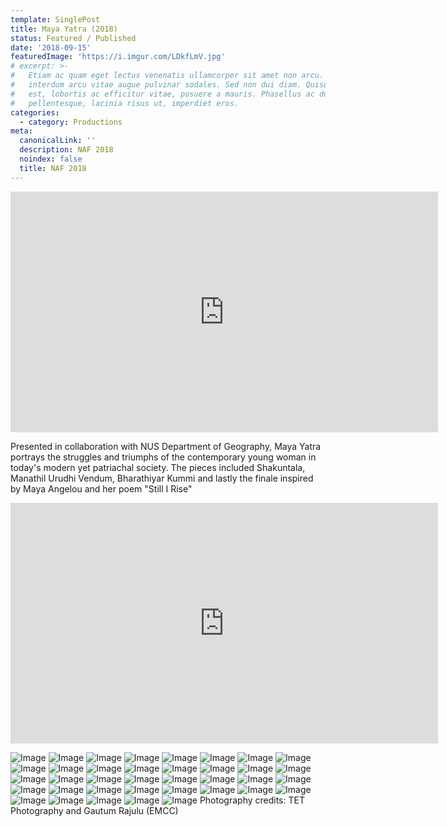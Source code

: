 ```yaml
---
template: SinglePost
title: Maya Yatra (2018)
status: Featured / Published
date: '2018-09-15'
featuredImage: 'https://i.imgur.com/LDkfLmV.jpg'
# excerpt: >-
#   Etiam ac quam eget lectus venenatis ullamcorper sit amet non arcu. Nullam
#   interdum arcu vitae augue pulvinar sodales. Sed non dui diam. Quisque lectus
#   est, lobortis ac efficitur vitae, posuere a mauris. Phasellus ac dui
#   pellentesque, lacinia risus ut, imperdiet eros.
categories:
  - category: Productions
meta:
  canonicalLink: ''
  description: NAF 2018
  noindex: false
  title: NAF 2018
---
```

<iframe width="684" height="385" src="https://www.youtube.com/embed/mFPzB-_M-Yw" title="YouTube video player" frameborder="0" allow="accelerometer; autoplay; clipboard-write; encrypted-media; gyroscope; picture-in-picture" allowfullscreen></iframe>

Presented in collaboration with NUS Department of Geography, Maya Yatra portrays the struggles and triumphs of the contemporary young woman in today's modern yet patriachal society. The pieces included Shakuntala, Manathil Urudhi Vendum, Bharathiyar Kummi and lastly the finale inspired by Maya Angelou and her poem "Still I Rise" 

<iframe width="684" height="385" src="https://www.youtube.com/embed/j2uaEBj3pB4" title="YouTube video player" frameborder="0" allow="accelerometer; autoplay; clipboard-write; encrypted-media; gyroscope; picture-in-picture" allowfullscreen></iframe>

![Image](https://i.imgur.com/LDkfLmV.jpg)
![Image](https://i.imgur.com/2eL2Wgj.jpg)
![Image](https://i.imgur.com/rPfOHJr.jpg)
![Image](https://i.imgur.com/JVRJFFY.jpg)
![Image](https://i.imgur.com/ux02ayA.jpg)
![Image](https://i.imgur.com/k7A6QYU.jpg)
![Image](https://i.imgur.com/e5kCoTA.jpg)
![Image](https://i.imgur.com/M7lDVmz.jpg)
![Image](https://i.imgur.com/8ZePaWT.jpg)
![Image](https://i.imgur.com/BJRVspk.jpg)
![Image](https://i.imgur.com/gkHquBh.jpg)
![Image](https://i.imgur.com/32GstuT.jpg)
![Image](https://i.imgur.com/rf0t2oO.jpg)
![Image](https://i.imgur.com/5F1YK9Q.jpg)
![Image](https://i.imgur.com/3JH2Rs9.jpg)
![Image](https://i.imgur.com/afsQde8.jpg)
![Image](https://i.imgur.com/bROXtWv.jpg)
![Image](https://i.imgur.com/DdoHLzT.jpg)
![Image](https://i.imgur.com/wI2zvEr.jpg)
![Image](https://i.imgur.com/KowzOc9.jpg)
![Image](https://i.imgur.com/ZsZXH6y.jpg)
![Image](https://i.imgur.com/Jest5iI.jpg)
![Image](https://i.imgur.com/rl6ezN6.jpg)
![Image](https://i.imgur.com/TL3sMm5.jpg)
![Image](https://i.imgur.com/OsNWxr4.jpg)
![Image](https://i.imgur.com/SQ95axX.jpg)
![Image](https://i.imgur.com/HhnplN1.jpg)
![Image](https://i.imgur.com/Aq6XCNL.jpg)
![Image](https://i.imgur.com/SLsgWg0.jpg)
![Image](https://i.imgur.com/uBMTYqi.jpg)
![Image](https://i.imgur.com/YgxxhhS.jpg)
![Image](https://i.imgur.com/6ekcZD0.jpg)
![Image](https://i.imgur.com/JPYpPx3.jpg)
![Image](https://i.imgur.com/JjPc5qW.jpg)
![Image](https://i.imgur.com/ka7BImO.jpg)
![Image](https://i.imgur.com/oXBH86P.jpg)
![Image](https://i.imgur.com/qPqLlAo.jpg)
Photography credits: TET Photography and Gautum Rajulu (EMCC)  